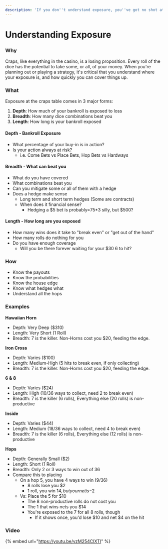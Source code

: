 ```yaml
---
description: 'If you don''t understand exposure, you''ve got no shot at walking away a winner.'
---
```


# Understanding Exposure

### Why

Craps, like everything in the casino, is a losing proposition. Every roll of the dice has the potential to take some, or all, of your money. When you're planning out or playing a strategy, it's critical that you understand where your exposure is, and how quickly you can cover things up.

### What

Exposure at the craps table comes in 3 major forms:

1. **Depth**: How much of your bankroll is exposed to loss
2. **Breadth**: How many dice combinations beat you 
3. **Length**: How long is your bankroll exposed

#### Depth - Bankroll Exposure

* What percentage of your buy-in is in action?
* Is your action always at risk?
  * i.e. Come Bets vs Place Bets, Hop Bets vs Hardways

#### Breadth - What can beat you

* What do you have covered
* What combinations beat you
* Can you mitigate some or all of them with a hedge
* Does a hedge make sense
  * Long term and short term hedges \(Some are contracts\)
  * When does it financial sense?
    * Hedging a $5 bet is probably=75\*3 silly, but $500?

#### Length - How long are you exposed

* How many wins does it take to "break even" or "get out of the hand"
* How many rolls do nothing for you
* Do you have enough coverage
  * Will you be there forever waiting for your $30 6 to hit?

### How

* Know the payouts
* Know the probabilities
* Know the house edge
* Know what hedges what
* Understand all the hops

### Examples

**Hawaiian Horn**

* Depth: Very Deep \($310\)
* Length: Very Short \(1 Roll\)
* Breadth: 7 is the killer. Non-Horns cost you $20, feeding the edge.

**Iron Cross**

* Depth: Varies \($100\)
* Length: Medium-High \(5 hits to break even, if only collecting\)
* Breadth: 7 is the killer. Non-Horns cost you $20, feeding the edge.

**6 & 8**

* Depth: Varies \($24\)
* Length: High \(10/36 ways to collect, need 2 to break even\)
* Breadth: 7 is the killer \(6 rolls\), Everything else \(20 rolls\) is non-productive

**Inside**

* Depth: Varies \($44\)
* Length: Medium \(18/36 ways to collect, need 4 to break even\)
* Breadth: 7 is the killer \(6 rolls\), Everything else \(12 rolls\) is non-productive

**Hops**

* Depth: Generally Small \($2\)
* Length: Short \(1 Roll\)
* Breadth: Only 2 or 3 ways to win out of 36
* Compare this to placing
  * On a hop 5, you have 4 ways to win \(9/36\)
    * 8 rolls lose you $2
    * 1 roll, you win $14, but your net is -$2
  * Vs: Place the 5 for $10
    * The 8 non-productive rolls do not cost you
    * The 1 that wins nets you $14
    * You're exposed to the 7 for all 8 rolls, though
      * If it shows once, you'd lose $10 and net $4 on the hit

### Video

{% embed url="https://youtu.be/vzM254CIXTI" %}



